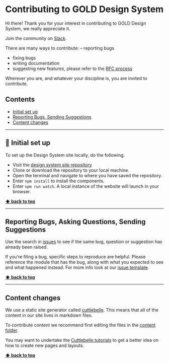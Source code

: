 Contributing to GOLD Design System
======================

Hi there! Thank you for your interest in contributing to GOLD Design System, we really appreciate it.

Join the community on [Slack](https://join.slack.com/t/govau-guides/shared_invite/zt-ti4e4rcl-x7212CuhA3eQtAxzuJqUbw).

There are many ways to contribute:
– reporting bugs
- fixing bugs
- writing documentation
- suggesting new features, please refer to the [RFC process](https://github.com/designsystemau/RFCs)

Wherever you are, and whatever your discipline is, you are invited to contribute.


## Contents

* [Initial set up](#initial-set-up)
* [Reporting Bugs, Sending Suggestions](#reporting-bugs-asking-questions-sending-suggestions)
* [Content changes](#content-changes)


-------------------------------------------------------------------------------------------------

## 🚀 Initial set up

To set up the Design System site locally, do the following.

- Visit the [design system site repository](https://github.com/designsystemau/design-system-site)
- Clone or download the repository to your local machine.
- Open the terminal and navigate to where you have saved the repository.
- Enter `npm install` to install the components.
- Enter `npm run watch`. A local instance of the website will launch in your browser.

**[⬆ back to top](#contents)**

-------------------------------------------------------------------------------------------------

## Reporting Bugs, Asking Questions, Sending Suggestions

Use the search in [issues](https://github.com/designsystemau/design-system-site/issues) to see if the same bug, question or suggestion has already been raised.

If you’re filing a bug, specific steps to reproduce are helpful. Please reference the module that has the bug, along with what you expected to see and what
happened instead. For more info look at our [issue template](./ISSUE_TEMPLATE.md).

**[⬆ back to top](#contents)**

-------------------------------------------------------------------------------------------------

## Content changes

We use a static site generator called [cuttlebelle](https://cuttlebelle.com/). This means that all of the content in our site lives in markdown files.

To contribute content we recommend first editing the files in the [content folder](https://github.com/designsystemau/design-system-site/tree/master/content).

You may want to undertake the [Cuttlebelle tutorials](https://cuttlebelle.com/documentation/) to get a better idea on how to create new pages and layouts.

**[⬆ back to top](#contents)**
